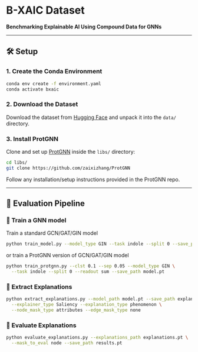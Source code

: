 # **B-XAIC Dataset**  
**Benchmarking Explainable AI Using Compound Data for GNNs**

---

## 🛠️ Setup

### 1. Create the Conda Environment
```bash
conda env create -f environment.yaml
conda activate bxaic
````

### 2. Download the Dataset

Download the dataset from [Hugging Face](https://huggingface.co/datasets/mproszewska/B-XAIC) and unpack it into the `data/` directory.

### 3. Install ProtGNN

Clone and set up [ProtGNN](https://github.com/zaixizhang/ProtGNN) inside the `libs/` directory:

```bash
cd libs/
git clone https://github.com/zaixizhang/ProtGNN
```
Follow any installation/setup instructions provided in the ProtGNN repo.

---

## 🧪 Evaluation Pipeline

### 🔹 Train a GNN model
Train a standard GCN/GAT/GIN model
```bash
python train_model.py --model_type GIN --task indole --split 0 --save_path model.pt
```
or train a ProtGNN version of GCN/GAT/GIN model
```bash
python train_protgnn.py --clst 0.1 --sep 0.05 --model_type GIN \
  --task indole --split 0 --readout sum --save_path model.pt
```

### 🔹 Extract Explanations

```bash
python extract_explanations.py --model_path model.pt --save_path explanations.pt \
  --explainer_type Saliency --explanation_type phenomenon \
  --node_mask_type attributes --edge_mask_type none
```

### 🔹 Evaluate Explanations

```bash
python evaluate_explanations.py --explanations_path explanations.pt \
  --mask_to_eval node --save_path results.pt
```